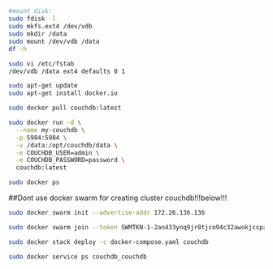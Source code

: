 ##


```bash
#mount disk:
sudo fdisk -l
sudo mkfs.ext4 /dev/vdb
sudo mkdir /data
sudo mount /dev/vdb /data
df -h

sudo vi /etc/fstab
/dev/vdb /data ext4 defaults 0 1

```

```bash
sudo apt-get update
sudo apt-get install docker.io
```
```bash
sudo docker pull couchdb:latest
```

```bash
sudo docker run -d \
  --name my-couchdb \
  -p 5984:5984 \
  -v /data:/opt/couchdb/data \
  -e COUCHDB_USER=admin \
  -e COUCHDB_PASSWORD=password \
  couchdb:latest
```
```bash
sudo docker ps
```


##Dont use docker swarm for creating cluster couchdb!!!below!!!
```bash
sudo docker swarm init --advertise-addr 172.26.136.136
```

```bash
sudo docker swarm join --token SWMTKN-1-2an433ynq9jr8tjco94c32awokjcspzym9w58co3gl0v6oq7rw-4hthfue5qvfwc9myry0xu2o4t 172.26.136.136:2377
```

```bash
sudo docker stack deploy -c docker-compose.yaml couchdb
```

```bash
sudo docker service ps couchdb_couchdb
```